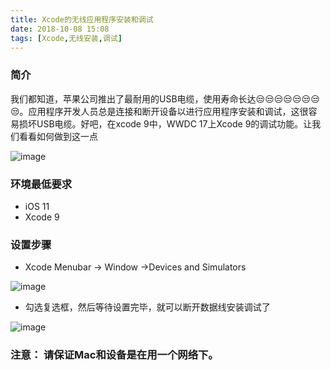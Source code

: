 ```yaml
---
title: Xcode的无线应用程序安装和调试
date: 2018-10-08 15:08
tags: [Xcode,无线安装,调试]
---
```

### 简介
我们都知道，苹果公司推出了最耐用的USB电缆，使用寿命长达😒😒😒😒😒😒😒😒。应用程序开发人员总是连接和断开设备以进行应用程序安装和调试，这很容易损坏USB电缆。好吧，在xcode 9中，WWDC 17上Xcode 9的调试功能。让我们看看如何做到这一点
 
![image](https://ws3.sinaimg.cn/large/006tNbRwly1fw0tjcqr72j30eh0aq0tx.jpg "来自developer.apple.com")
<!--more-->

### 环境最低要求

- iOS 11
- Xcode 9

### 设置步骤
- Xcode Menubar → Window →Devices and Simulators

![image](https://ws3.sinaimg.cn/large/006tNbRwly1fw0tqpurxvj30vs0eawt0.jpg)

- 勾选复选框，然后等待设置完毕，就可以断开数据线安装调试了


![image](https://ws1.sinaimg.cn/large/006tNbRwly1fw0tuo3d0lj318a0ii7es.jpg)

### 注意： 请保证Mac和设备是在用一个网络下。